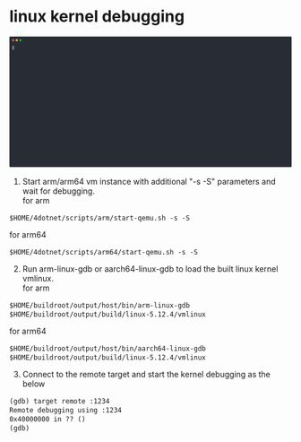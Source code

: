 # linux kernel debugging
![host qemu debug demo ](armkernel_demo_c.svg)
1. Start arm/arm64 vm instance with additional "-s -S" parameters and wait for debugging.  
for arm
~~~
$HOME/4dotnet/scripts/arm/start-qemu.sh -s -S
~~~
for arm64
~~~
$HOME/4dotnet/scripts/arm64/start-qemu.sh -s -S
~~~
2. Run arm-linux-gdb or aarch64-linux-gdb to load the built linux kernel vmlinux.  
for arm
~~~
$HOME/buildroot/output/host/bin/arm-linux-gdb  $HOME/buildroot/output/build/linux-5.12.4/vmlinux
~~~
for arm64
~~~
$HOME/buildroot/output/host/bin/aarch64-linux-gdb  $HOME/buildroot/output/build/linux-5.12.4/vmlinux
~~~  
3. Connect to the remote target and start the kernel debugging as the below
~~~
(gdb) target remote :1234
Remote debugging using :1234
0x40000000 in ?? ()
(gdb)
~~~
